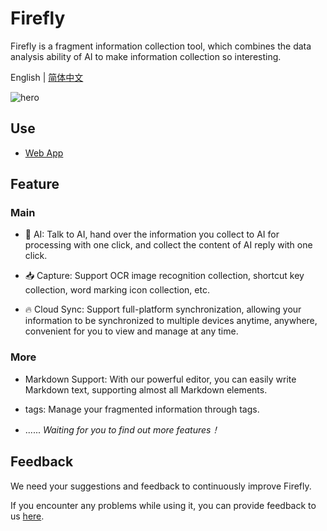 # Firefly

Firefly is a fragment information collection tool, which combines the data analysis ability of AI to make information collection so interesting.

English | [简体中文](./README-zh_CN.md)

![hero](https://firefly.best/images/hero.png)

## Use

- [Web App](https://firefly.best)

## Feature

### Main

- 🤖 AI: Talk to AI, hand over the information you collect to AI for processing with one click, and collect the content of AI reply with one click.

- 📥 Capture: Support OCR image recognition collection, shortcut key collection, word marking icon collection, etc.

- 🔥 Cloud Sync: Support full-platform synchronization, allowing your information to be synchronized to multiple devices anytime, anywhere, convenient for you to view and manage at any time.

### More

- Markdown Support: With our powerful editor, you can easily write Markdown text, supporting almost all Markdown elements.

- tags: Manage your fragmented information through tags.

- ...... _Waiting for you to find out more features！_

## Feedback

We need your suggestions and feedback to continuously improve Firefly.

If you encounter any problems while using it, you can provide feedback to us [here](https://discord.gg/qxqNEGyH3k).
